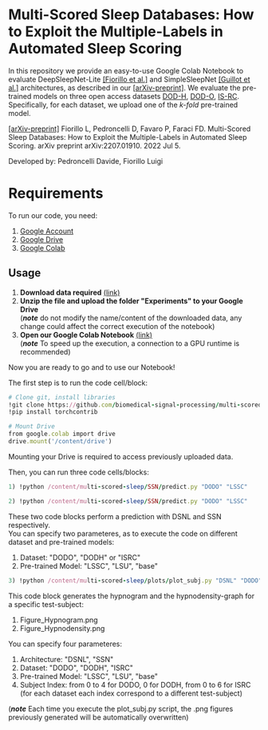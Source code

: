 # Multi-Scored Sleep Databases: How to Exploit the Multiple-Labels in Automated Sleep Scoring

In this repository we provide an easy-to-use Google Colab Notebook to evaluate DeepSleepNet-Lite 
[[Fiorillo et al.]](https://ieeexplore.ieee.org/abstract/document/9570807) and 
SimpleSleepNet [[Guillot et al.]](https://ieeexplore.ieee.org/abstract/document/9146268) architectures,
as described in our [[arXiv-preprint]](https://arxiv.org/abs/2207.01910). We evaluate the pre-trained models on three 
open access datasets [DOD-H](https://dreem-dod-h.s3.eu-west-3.amazonaws.com/index.html), [DOD-O](https://dreem-dod-o.s3.eu-west-3.amazonaws.com/index.html), [IS-RC](https://stanfordmedicine.app.box.com/s/r9e92ygq0erf7hn5re6j51aaggf50jly/folder/53209541138). Specifically, for each dataset, we upload one of the _k-fold_
pre-trained model. 

[[arXiv-preprint]](https://arxiv.org/abs/2207.01910) Fiorillo L, Pedroncelli D, Favaro P, Faraci FD. Multi-Scored Sleep Databases: How to Exploit the Multiple-Labels 
in Automated Sleep Scoring. arXiv preprint arXiv:2207.01910. 2022 Jul 5. 



Developed by:
Pedroncelli Davide, Fiorillo Luigi

# Requirements
To run our code, you need:
1) [Google Account](https://www.google.com/account)
2) [Google Drive](https://www.google.com/drive)
3) [Google Colab](https://colab.research.google.com)

## Usage

1) __Download data required__ [(link)](https://www.googleapis.com/drive/v3/files/1iSTsJ3BFXDPA6EJXfGoDS9rdhx7Y65Ns?alt=media&key=AIzaSyCqFyfTOhzv5UofENeRHrt7QMGITabRAjA) 
2) __Unzip the file and upload the folder "Experiments" to your Google Drive__ <br />
(_**note**_ do not modify the name/content of the downloaded data, any change could affect the correct execution of the notebook)
3) __Open our Google Colab Notebook__ [(link)](https://colab.research.google.com/drive/1cFwdgoUImooxIBFrZz-_SqkQWCQMD85g?usp=sharing)            
(_**note**_ To speed up the execution, a connection to a GPU runtime is recommended)

Now you are ready to go and to use our Notebook! 

The first step is to run the code cell/block:

```ruby
# Clone git, install libraries
!git clone https://github.com/biomedical-signal-processing/multi-scored-sleep
!pip install torchcontrib

# Mount Drive
from google.colab import drive
drive.mount('/content/drive')
```
Mounting your Drive is required to access previously uploaded data.

Then, you can run three code cells/blocks:

```ruby
1) !python /content/multi-scored-sleep/SSN/predict.py "DODO" "LSSC"
```

```ruby
2) !python /content/multi-scored-sleep/SSN/predict.py "DODO" "LSSC"
```


These two code blocks perform a prediction with DSNL and SSN respectively. <br />
You can specify two parameteres, as to execute the code on different dataset and pre-trained models:
1) Dataset: "DODO", "DODH" or "ISRC"
2) Pre-trained Model: "LSSC", "LSU", "base"

```ruby
3) !python /content/multi-scored-sleep/plots/plot_subj.py "DSNL" "DODO" "LSSC" "1"
```
This code block generates the hypnogram and the hypnodensity-graph for a specific test-subject:
1) Figure_Hypnogram.png
2) Figure_Hypnodensity.png

You can specify four parameteres:
1) Architecture: "DSNL", "SSN"
2) Dataset: "DODO", "DODH", "ISRC"
3) Pre-trained Model: "LSSC", "LSU", "base"
4) Subject Index: from 0 to 4 for DODO, 0 for DODH, from 0 to 6 for ISRC <br /> 
(for each dataset each index correspond to a different test-subject)

(_**note**_ Each time you execute the plot_subj.py script, the .png figures previously generated 
will be automatically overwritten)

